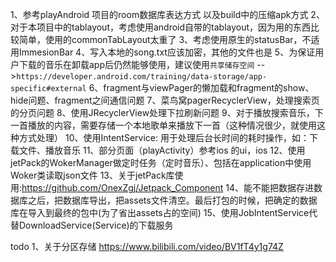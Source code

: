 1、参考playAndroid 项目的room数据库表达方式 以及build中的压缩apk方式
2、对于本项目中的tablayout，考虑使用android自带的tablayout，因为用的东西比较简单，使用的commonTabLayout太重了
3、考虑使用原生的statusBar，不适用ImmesionBar
4、写入本地的song.txt应该加密，其他的文件也是
5、为保证用户下载的音乐在卸载app后仍然能够使用，建议使用`共享储存空间`  -->`https://developer.android.com/training/data-storage/app-specific#external`
6、fragment与viewPager的懒加载和fragment的show、hide问题、fragment之间通信问题
7、菜鸟窝pagerRecyclerView，处理搜索页的分页问题
8、使用JRecyclerView处理下拉刷新问题
9、对于播放搜索音乐，下一首播放的内容，需要存储一个本地歌单来播放下一首（这种情况很少，就使用这种方式处理）
10、使用IntentService: 用于处理后台长时间的耗时操作，如：下载文件、播放音乐
11、部分页面（playActivity）参考ios 的ui，ios 
12、使用jetPack的WokerManager做定时任务（定时音乐）、包括在application中使用Woker类读取json文件
13、关于jetPack库使用:https://github.com/OnexZgj/Jetpack_Component
14、能不能把数据存进数据库之后，把数据库导出，把assets文件清空。最后打包的时候，把确定的数据库在导入到最终的包中(为了省出assets占的空间)
15、使用JobIntentService代替DownloadService(Service)的下载服务

todo
1、关于分区存储
https://www.bilibili.com/video/BV1fT4y1g74Z
